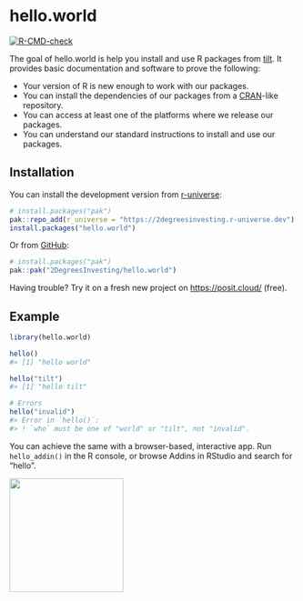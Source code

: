 
<!-- README.md is generated from README.Rmd. Please edit that file -->

# hello.world

<!-- badges: start -->

[![R-CMD-check](https://github.com/2DegreesInvesting/hello.world/actions/workflows/R-CMD-check.yaml/badge.svg)](https://github.com/2DegreesInvesting/hello.world/actions/workflows/R-CMD-check.yaml)
<!-- badges: end -->

The goal of hello.world is help you install and use R packages from
[tilt](https://www.tiltsmes.org/). It provides basic documentation and
software to prove the following:

- Your version of R is new enough to work with our packages.
- You can install the dependencies of our packages from a
  [CRAN](http://cran.r-project.org/)-like repository.
- You can access at least one of the platforms where we release our
  packages.
- You can understand our standard instructions to install and use our
  packages.

## Installation

You can install the development version from
[r-universe](https://r-universe.dev/):

``` r
# install.packages("pak")
pak::repo_add(r_universe = "https://2degreesinvesting.r-universe.dev")
install.packages("hello.world")
```

Or from [GitHub](https://github.com/):

``` r
# install.packages("pak")
pak::pak("2DegreesInvesting/hello.world")
```

Having trouble? Try it on a fresh new project on <https://posit.cloud/>
(free).

## Example

``` r
library(hello.world)

hello()
#> [1] "hello world"

hello("tilt")
#> [1] "hello tilt"

# Errors
hello("invalid")
#> Error in `hello()`:
#> ! `who` must be one of "world" or "tilt", not "invalid".
```

You can achieve the same with a browser-based, interactive app. Run
`hello_addin()` in the R console, or browse Addins in RStudio and search
for “hello”.

<img src=https://github.com/2DegreesInvesting/hello.world/assets/5856545/3a102fe7-ae02-4c87-8912-dd3cc136c5f7 width=200>
